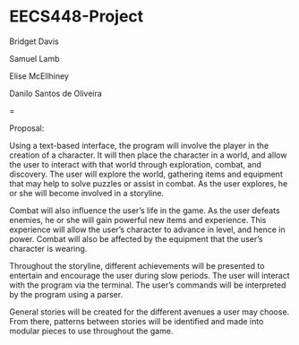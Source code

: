 EECS448-Project
===============

Bridget Davis

Samuel Lamb

Elise McEllhiney

Danilo Santos de Oliveira

=

Proposal:

  Using a text-based interface, the program will involve the player in the creation of a character. It will then place the character in a world, and allow the user to interact with that world through exploration, combat, and discovery. The user will explore the world, gathering items and equipment that may help to solve puzzles or assist in combat. As the user explores, he or she will become involved in a storyline.

  Combat will also influence the user’s life in the game. As the user defeats enemies, he or she will gain powerful new items and experience. This experience will allow the user’s character to advance in level, and hence in power. Combat will also be affected by the equipment that the user’s character is wearing.

  Throughout the storyline, different achievements will be presented to entertain and encourage the user during slow periods. The user will interact with the program via the terminal. The user’s commands will be interpreted by the program using a parser.
 
  General stories will be created for the different avenues a user may choose. From there, patterns between stories will be identified and made into modular pieces to use throughout the game. 

